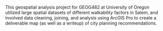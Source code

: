 This geospatial analysis project for GEOG482 at University of Oregon utilized large spatial datasets of different walkability factors in Salem, and involved data cleaning, joining, and analysis using ArcGIS Pro to create a deliverable map (as well as a writeup) of city planning recommendations.
